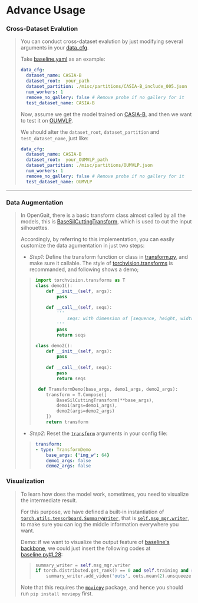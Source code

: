 # Advance Usage
### Cross-Dataset Evalution
> You can conduct cross-dataset evalution by just modifying several arguments in your [data_cfg](../config/baseline.yaml#L1).
>
>  Take [baseline.yaml](../config/baseline.yaml) as an example:
> ```yaml
> data_cfg:
>   dataset_name: CASIA-B
>   dataset_root:  your_path
>   dataset_partition: ./misc/partitions/CASIA-B_include_005.json
>   num_workers: 1
>   remove_no_gallery: false # Remove probe if no gallery for it
>   test_dataset_name: CASIA-B
> ```
> Now, assume we get the model trained on [CASIA-B](http://www.cbsr.ia.ac.cn/english/Gait%20Databases.asp), and then we want to test it on [OUMVLP](http://www.am.sanken.osaka-u.ac.jp/BiometricDB/GaitMVLP.html).
> 
> We should alter the `dataset_root`, `dataset_partition` and `test_dataset_name`, just like:
> ```yaml
> data_cfg:
>   dataset_name: CASIA-B
>   dataset_root:  your_OUMVLP_path
>   dataset_partition: ./misc/partitions/OUMVLP.json
>   num_workers: 1
>   remove_no_gallery: false # Remove probe if no gallery for it
>   test_dataset_name: OUMVLP
> ```
---
>
<!-- ### Identification Function
> Sometime, your test dataset may be neither the popular [CASIA-B](http://www.cbsr.ia.ac.cn/english/Gait%20Databases.asp) nor the largest [OUMVLP](http://www.am.sanken.osaka-u.ac.jp/BiometricDB/GaitMVLP.html). Meanwhile, you need to customize a special identification function to fit your dataset. 
> 
> * If your path structure is similar to [CASIA-B](http://www.cbsr.ia.ac.cn/english/Gait%20Databases.asp) (the 3-flod style: `id-type-view`), we recommand you to  -->

### Data Augmentation
> In OpenGait, there is a basic transform class almost called by all the models, this is [BaseSilCuttingTransform](../lib/data/transform.py#L20), which is used to cut the input silhouettes.
>
> Accordingly, by referring to this implementation, you can easily customize the data agumentation in just two steps:
> * *Step1*: Define the transform function or class in [transform.py](../lib/data/transform.py), and make sure it callable. The style of [torchvision.transforms](https://pytorch.org/vision/stable/_modules/torchvision/transforms/transforms.html) is recommanded, and following shows a demo;
>> ```python
>> import torchvision.transforms as T
>> class demo1():
>>     def __init__(self, args):
>>         pass
>>     
>>     def __call__(self, seqs):
>>         '''
>>             seqs: with dimension of [sequence, height, width]
>>         '''
>>         pass
>>         return seqs
>> 
>> class demo2():
>>     def __init__(self, args):
>>         pass
>>     
>>     def __call__(self, seqs):
>>         pass
>>         return seqs
>> 
>>  def TransformDemo(base_args, demo1_args, demo2_args):
>>     transform = T.Compose([
>>         BaseSilCuttingTransform(**base_args), 
>>         demo1(args=demo1_args), 
>>         demo2(args=demo2_args)
>>     ])
>>     return transform
>> ```
> * *Step2*: Reset the [`transform`](../config/baseline.yaml#L100) arguments in your config file:
>> ```yaml
>> transform:
>> - type: TransformDemo
>>     base_args: {'img_w': 64}
>>     demo1_args: false
>>     demo2_args: false
>> ```

### Visualization
> To learn how does the model work, sometimes, you need to visualize the intermediate result.
> 
> For this purpose, we have defined a built-in instantiation of [`torch.utils.tensorboard.SummaryWriter`](https://pytorch.org/docs/stable/tensorboard.html), that is [`self.msg_mgr.writer`](../lib/utils/msg_manager.py#L24), to make sure you can log the middle information everywhere you want.
> 
> Demo: if we want to visualize the output feature of [baseline's backbone](../lib/modeling/models/baseline.py#L27), we could just insert the following codes at [baseline.py#L28](../lib/modeling/models/baseline.py#L28):
>> ```python
>> summary_writer = self.msg_mgr.writer
>> if torch.distributed.get_rank() == 0 and self.training and self.iteration % 100==0:
>>     summary_writer.add_video('outs', outs.mean(2).unsqueeze(2), self.iteration)
>> ```
> Note that this requires the [`moviepy`](https://github.com/Zulko/moviepy) package, and hence you should run `pip install moviepy` first.